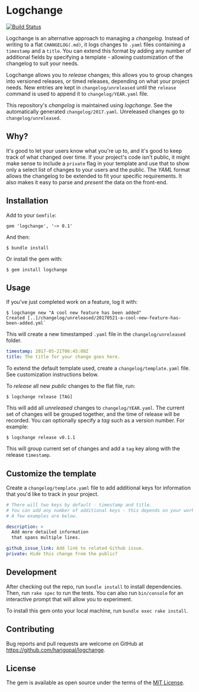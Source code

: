 # Logchange

[![Build Status](https://travis-ci.org/harigopal/logchange.svg?branch=master)](https://travis-ci.org/harigopal/logchange)

Logchange is an alternative approach to managing a _changelog_. Instead of writing to a flat `CHANGELOG(.md)`, it logs
changes to `.yaml` files containing a `timestamp` and a `title`. You can extend this format by adding any number of
additional fields by specifying a template - allowing customization of the changelog to suit your needs.

Logchange allows you to _release_ changes; this allows you to group changes into versioned releases, or
timed releases, depending on what your project needs. New entries are kept in `changelog/unreleased` until the `release`
command is used to append it to `changelog/YEAR.yaml` file.

This repository's _changelog_ is maintained using _logchange_. See the automatically generated `changelog/2017.yaml`.
Unreleased changes go to `changelog/unreleased`.

## Why?

It's good to let your users know what you're up to, and it's good to keep track of what changed over time. If your
project's code isn't public, it might make sense to include a `private` flag in your template and use that to show only
a select list of changes to your users and the public. The _YAML_ format allows the changelog to be extended to fit your
specific requirements. It also makes it easy to parse and _present_ the data on the front-end.

## Installation

Add to your `Gemfile`:

    gem 'logchange', '~> 0.1'

And then:

    $ bundle install

Or install the gem with:

    $ gem install logchange

## Usage

If you've just completed work on a feature, log it with:

    $ logchange new "A cool new feature has been added"
    Created [..]/changelog/unreleased/20170521-a-cool-new-feature-has-been-added.yml`

This will create a new timestamped `.yaml` file in the `changelog/unreleased` folder.

```yaml
timestamp: 2017-05-21T06:45:08Z
title: The title for your change goes here.
```

To extend the default template used, create a `changelog/template.yaml` file. See customization instructions below.

To _release_ all new _public_ changes to the flat file, run:

    $ logchange release [TAG]

This will add all _unreleased_ changes to `changelog/YEAR.yaml`. The current set of changes will be grouped together,
and the time of release will be recorded. You can optionally specify a _tag_ such as a version number. For example:

    $ logchange release v0.1.1

This will group current set of changes and add a `tag` key along with the release `timestamp`.

## Customize the template

Create a `changelog/template.yaml` file to add additional keys for information that you'd like to track in your project.

```yaml
# There will two keys by default - timestamp and title.
# You can add any number of additional keys - this depends on your workflow.
# A few examples are below.

description: >
  Add more detailed information
  that spans multiple lines.

github_issue_link: Add link to related Github issue.
private: Hide this change from the public?
```

## Development

After checking out the repo, run `bundle install` to install dependencies. Then, run `rake spec` to run the tests. You can also run `bin/console` for an interactive prompt that will allow you to experiment.

To install this gem onto your local machine, run `bundle exec rake install`.

## Contributing

Bug reports and pull requests are welcome on GitHub at https://github.com/harigopal/logchange.

## License

The gem is available as open source under the terms of the [MIT License](http://opensource.org/licenses/MIT).

